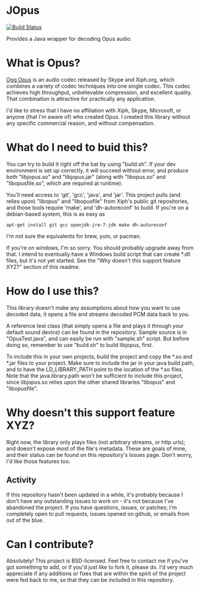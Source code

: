 JOpus
==

[![Build Status](https://travis-ci.org/Knetic/jopus.svg?branch=master)](https://travis-ci.org/Knetic/jopus)

Provides a Java wrapper for decoding Opus audio. 

What is Opus?
==

[Ogg Opus](http://www.opus-codec.org/) is an audio codec released by Skype and Xiph.org, which combines a variety of codec techniques into one single codec. This codec achieves high throughput, unbelievable compression, and excellent quality. That combination is attractive for practically any application.

I'd like to stress that I have no affiliation with Xiph, Skype, Microsoft, or anyone (that I'm aware of) who created Opus. I created this library without any specific commercial reason, and without compensation.


What do I need to buid this?
==

You can try to build it right off the bat by using "build.sh". If your dev environment is set up correctly, it will succeed without error, and produce both "libjopus.so" and "libjopus.jar" (along with "libopus.so" and "libopusfile.so", which are required at runtime).

You'll need access to 'git', 'gcc', 'java', and 'jar'. This project pulls (and relies upon) "libopus" and "libopusfile" from Xiph's public git repositories, and those tools require 'make', and 'dh-autoreconf' to build. If you're on a debian-based system, this is as easy as 

    apt-get install git gcc openjdk-jre-7-jdk make dh-autoreconf 

I'm not sure the equivalents for brew, yum, or pacman.

If you're on windows, I'm so sorry. You should probably upgrade away from that. I intend to eventually have a Windows build script that can create *.dll files, but it's not yet started. See the "Why doesn't this support feature XYZ?" section of this readme.

How do I use this?
==

This library doesn't make any assumptions about how you want to use decoded data, it opens a file and streams decoded PCM data back to you.

A reference test class (that simply opens a file and plays it through your default sound device) can be found in the repository. Sample source is in "OpusTest.java", and can easily be run with "sample.sh" script. But before doing so, remember to use "build.sh" to build libjopus, first.

To include this in your own projects, build the project and copy the *.so and *.jar files to your project. Make sure to include the jar in your java build path, and to have the LD_LIBRARY_PATH point to the location of the *.so files. Note that the java.library.path won't be sufficient to include this project, since libjopus.so relies upon the other shared libraries "libopus" and "libopusfile".

Why doesn't this support feature XYZ?
==

Right now, the library only plays files (not arbitrary streams, or http urls); and doesn't expose most of the file's metadata. These are goals of mine, and their status can be found on this repository's Issues page. Don't worry, I'd like those features too.

Activity
--

If this repository hasn't been updated in a while, it's probably because I don't have any outstanding issues to work on - it's not because I've abandoned the project. If you have questions, issues, or patches; I'm completely open to pull requests, issues opened on github, or emails from out of the blue.


Can I contribute?
==

Absolutely! This project is BSD-licensed. Feel free to contact me if you've got something to add, or if you'd just like to fork it, please do. I'd very much appreciate if any additions or fixes that are within the spirit of the project were fed back to me, so that they can be included in this repository.
